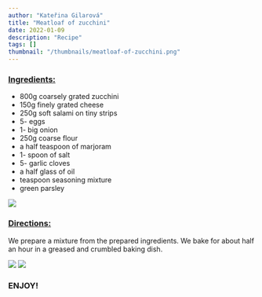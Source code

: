 ```yaml
---
author: "Kateřina Gilarová"
title: "Meatloaf of zucchini"
date: 2022-01-09
description: "Recipe"
tags: []
thumbnail: "/thumbnails/meatloaf-of-zucchini.png"
---
```

### <u>Ingredients:</u>
- 800g coarsely grated zucchini
- 150g finely grated cheese
- 250g soft salami on tiny strips
- 5- eggs
- 1- big onion
- 250g coarse flour
- a half teaspoon of marjoram
- 1- spoon of salt
- 5- garlic cloves
- a half glass of oil
- teaspoon seasoning mixture
- green parsley

![](/images/meatloaf-of-zucchini/ingredients.png)

### <u>Directions:</u>
We prepare a mixture from the prepared ingredients. We bake for about half an hour in a greased and crumbled baking dish.

![](/images/meatloaf-of-zucchini/1.png#center)
![](/images/meatloaf-of-zucchini/2.png)


### ENJOY!